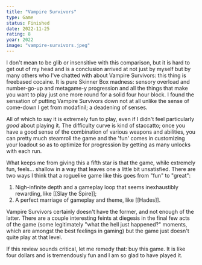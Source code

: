 ```yaml
---
title: "Vampire Survivors"
type: Game
status: Finished
date: 2022-11-25
rating: 8
year: 2022
image: "vampire-survivors.jpeg"
---
```


I don't mean to be glib or insensitive with this comparison, but it is hard to get
out of my head and is a conclusion arrived at not just by myself but by many others
who I've chatted with about Vampire Survivors: this thing is freebased cocaine. It is
pure Skinner Box madness: sensory overload and number-go-up and metagame-y progression
and all the things that make you want to play just one more round for a solid four hour
block. I found the sensation of putting Vampire Survivors down not at all unlike the sense
of come-down I get from modafinil; a deadening of senses.

All of which to say it is extremely fun to play, even if I didn't feel particularly _good_
about playing it. The difficulty curve is kind of staccatto; once you have a good sense of
the combination of various weapons and abilities, you can pretty much steamroll the game
and the 'fun' comes in customizing your loadout so as to optimize for progression by getting
as many unlocks with each run.

What keeps me from giving this a fifth star is that the game, while extremely fun, feels...
shallow in a way that leaves one a little bit unsatisfied. There are two ways I think that
a roguelike game like this goes from "fun" to "great":

1. Nigh-infinite depth and a gameplay loop that seems inexhaustibly rewarding, like [[Slay the Spire]];
2. A perfect marriage of gameplay and theme, like [[Hades]].

Vampire Survivors certainly doesn't have the former, and not enough of the latter. There are a couple
interesting feints at diegesis in the final few acts of the game (some legitimately "what the hell just happened?"
moments, which are amongst the best feelings in gaming) but the game just doesn't quite play at that level.

If this review sounds critical, let me remedy that: buy this game. It is like four dollars and is tremendously
fun and I am so glad to have played it.
